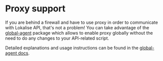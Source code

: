 # Proxy support

If you are behind a firewall and have to use proxy in order to communicate with Lokalise API, that's not a problem! You can take advantage of the [global-agent](https://github.com/gajus/global-agent) package which allows to enable proxy globally without the need to do any changes to your API-related script.

Detailed explanations and usage instructions can be found in the [global-agent docs](https://github.com/gajus/global-agent#usage).